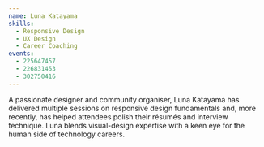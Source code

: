 ```yaml
---
name: Luna Katayama
skills:
  - Responsive Design
  - UX Design
  - Career Coaching
events:
  - 225647457
  - 226831453
  - 302750416
---
```


A passionate designer and community organiser, Luna Katayama has delivered multiple sessions on responsive design fundamentals and, more recently, has helped attendees polish their résumés and interview technique. Luna blends visual-design expertise with a keen eye for the human side of technology careers.
